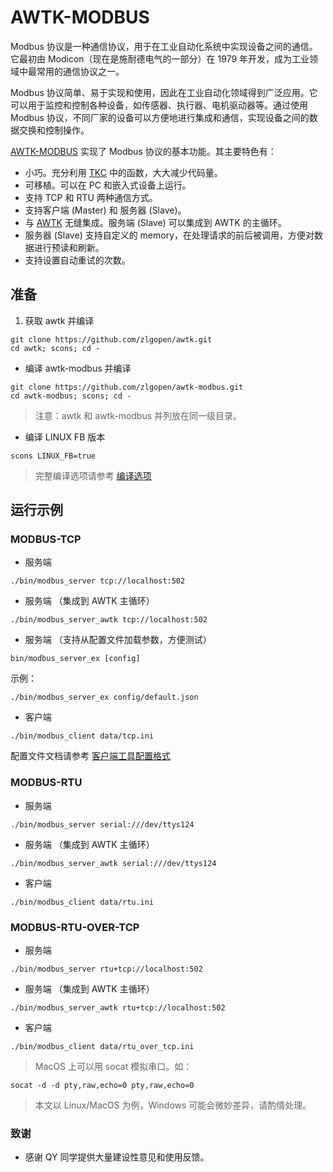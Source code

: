 #  AWTK-MODBUS

Modbus 协议是一种通信协议，用于在工业自动化系统中实现设备之间的通信。它最初由 Modicon（现在是施耐德电气的一部分）在 1979 年开发，成为工业领域中最常用的通信协议之一。

Modbus 协议简单、易于实现和使用，因此在工业自动化领域得到广泛应用。它可以用于监控和控制各种设备，如传感器、执行器、电机驱动器等。通过使用 Modbus 协议，不同厂家的设备可以方便地进行集成和通信，实现设备之间的数据交换和控制操作。

[AWTK-MODBUS](https://github.com/zlgopen/awtk-modbus.git) 实现了 Modbus 协议的基本功能。其主要特色有：

* 小巧。充分利用 [TKC](https://github.com/zlgopen/tkc.git) 中的函数，大大减少代码量。
* 可移植。可以在 PC 和嵌入式设备上运行。
* 支持 TCP 和 RTU 两种通信方式。
* 支持客户端 (Master) 和 服务器 (Slave)。
* 与  [AWTK](https://github.com/zlgopen/awtk.git) 无缝集成。服务端 (Slave) 可以集成到 AWTK 的主循环。
* 服务器 (Slave) 支持自定义的 memory，在处理请求的前后被调用，方便对数据进行预读和刷新。
* 支持设置自动重试的次数。

## 准备

1. 获取 awtk 并编译

```
git clone https://github.com/zlgopen/awtk.git
cd awtk; scons; cd -
```

* 编译 awtk-modbus 并编译

```
git clone https://github.com/zlgopen/awtk-modbus.git
cd awtk-modbus; scons; cd -
```

> 注意：awtk 和 awtk-modbus 并列放在同一级目录。

* 编译 LINUX FB 版本

```
scons LINUX_FB=true
```

> 完整编译选项请参考 [编译选项](https://github.com/zlgopen/awtk-widget-generator/blob/master/docs/build_options.md)

## 运行示例

### MODBUS-TCP

* 服务端

```
./bin/modbus_server tcp://localhost:502
```

* 服务端 （集成到 AWTK 主循环）

```
./bin/modbus_server_awtk tcp://localhost:502
```

* 服务端 （支持从配置文件加载参数，方便测试）

```
bin/modbus_server_ex [config]
```

示例：

```
./bin/modbus_server_ex config/default.json
```

* 客户端

```
./bin/modbus_client data/tcp.ini
```

配置文件文档请参考 [客户端工具配置格式](docs/client.md)

### MODBUS-RTU

* 服务端

```
./bin/modbus_server serial:///dev/ttys124
```

* 服务端 （集成到 AWTK 主循环）

```
./bin/modbus_server_awtk serial:///dev/ttys124
```

* 客户端

```
./bin/modbus_client data/rtu.ini
```

### MODBUS-RTU-OVER-TCP

* 服务端

```
./bin/modbus_server rtu+tcp://localhost:502
```

* 服务端 （集成到 AWTK 主循环）

```
./bin/modbus_server_awtk rtu+tcp://localhost:502
```

* 客户端

```
./bin/modbus_client data/rtu_over_tcp.ini
```

> MacOS 上可以用 socat 模拟串口。如：

```
socat -d -d pty,raw,echo=0 pty,raw,echo=0
```

> 本文以 Linux/MacOS 为例，Windows 可能会微妙差异，请酌情处理。

### 致谢

 * 感谢 QY 同学提供大量建设性意见和使用反馈。
